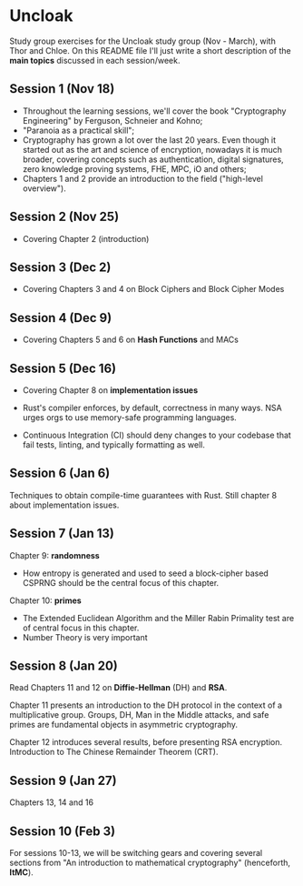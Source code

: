 # Uncloak

Study group exercises for the Uncloak study group (Nov - March), with Thor and Chloe. On this 
README file I'll just write a short description of the **main topics** discussed in each session/week.


## Session 1 (Nov 18)

- Throughout the learning sessions, we'll cover the book "Cryptography Engineering" by Ferguson, Schneier and
Kohno;
- "Paranoia as a practical skill";
- Cryptography has grown a lot over the last 20 years. Even though it started out as the 
art and science of encryption, nowadays it is much broader, covering  concepts such as authentication, digital signatures, 
zero knowledge proving systems, FHE, MPC, iO and others;
- Chapters 1 and 2 provide an introduction to the field ("high-level overview").


## Session 2 (Nov 25)

- Covering Chapter 2 (introduction)


## Session 3 (Dec 2)

- Covering Chapters 3 and 4 on Block Ciphers and Block Cipher Modes


## Session 4 (Dec 9)

- Covering Chapters 5 and 6 on **Hash Functions** and MACs


## Session 5 (Dec 16)

- Covering Chapter 8 on **implementation issues**

- Rust's compiler enforces, by default, correctness in many ways. NSA urges orgs to use memory-safe programming languages.

- Continuous Integration (CI) should deny changes to your codebase that fail tests, linting, and typically formatting as well.


## Session 6 (Jan 6)

Techniques to obtain compile-time guarantees with Rust. Still chapter 8 about implementation issues.


## Session 7 (Jan 13)

Chapter 9: **randomness**
- How entropy is generated and used to seed a block-cipher based CSPRNG should be the central focus of this chapter.

Chapter 10: **primes**
- The Extended Euclidean Algorithm and the Miller Rabin Primality test are of central focus in this chapter.
- Number Theory is very important


## Session 8 (Jan 20)

Read Chapters 11 and 12 on **Diffie-Hellman** (DH) and **RSA**.

Chapter 11 presents an introduction to the DH protocol in the context of a multiplicative group.
Groups, DH, Man in the Middle attacks, and safe primes are fundamental objects in asymmetric cryptography.

Chapter 12 introduces several results, before presenting RSA encryption. Introduction to The Chinese Remainder Theorem (CRT).


## Session 9 (Jan 27)

Chapters 13, 14 and 16

## Session 10 (Feb 3)

For sessions 10-13, we will be switching gears and covering several sections from "An introduction to mathematical cryptography" 
(henceforth, **ItMC**).